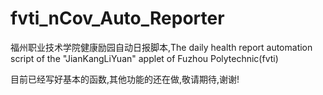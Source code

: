 # fvti_nCov_Auto_Reporter
福州职业技术学院健康励园自动日报脚本,The daily health report automation script of the "JianKangLiYuan" applet of Fuzhou Polytechnic(fvti)


目前已经写好基本的函数,其他功能的还在做,敬请期待,谢谢!
